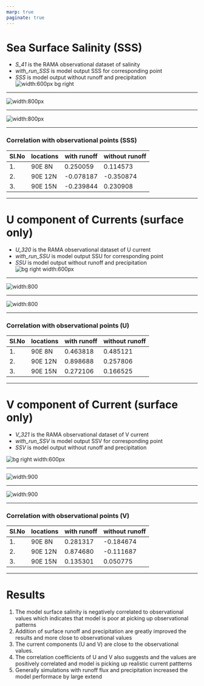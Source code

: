 ```yaml
---
marp: true
paginate: true
---
```


# Sea Surface Salinity (SSS)

- *S_41* is the RAMA observational dataset of salinity
- *with_run_SSS* is model output SSS for corresponding point
- *SSS* is model output without runoff and precipitation
![width:600px bg right](2%20SSS.png)

---

![width:800px](3%20SSS.png)

---

![width:800px](4%20SSS.png)

---
### Correlation with observational points (SSS)

SI.No| locations | with runoff | without runoff|
| ---| ---| --- | ---|
|1. | 90E 8N   |  0.250059   |  0.114573  |
|2.   | 90E 12N |  -0.078187   |  -0.350874  |
|3.   | 90E 15N |  -0.239844   |  0.230908  |
---
# U component of Currents (surface only)
- *U_320* is the RAMA observational dataset of U current
- *with_run_SSU* is model output SSU for corresponding point
- *SSU* is model output without runoff and precipitation 
![bg right width:600px](2%20SSU.png)

---

![width:800](3%20SSU.png)


---

![width:800](4%20SSU.png)


---
### Correlation with observational points (U)

SI.No| locations | with runoff | without runoff|
| ---| ---| --- | ---|
|1. | 90E 8N   |  0.463818   |  0.485121  |
|2.   | 90E 12N |  0.898688   |  0.257806  |
|3.   | 90E 15N |  0.272106   |  0.166525  |
---
# V component of Current (surface only)
- *V_321* is the RAMA observational dataset of V current
- *with_run_SSV* is model output SSV for corresponding point
- *SSV* is model output without runoff and precipitation 

![bg right width:600px](2%20SSV.png)

---

![width:900](3%20SSV.png)

---
![width:900](4%20SSV.png)

---

### Correlation with observational points (V)

SI.No| locations | with runoff | without runoff|
| ---| ---| --- | ---|
|1. | 90E 8N   |  0.281317   |  -0.184674  |
|2.   | 90E 12N |  0.874680   |  -0.111687  |
|3.   | 90E 15N |  0.135301   |  0.050775  |

---
# Results

1. The model surface salinity is negatively correlated to observational values which indicates that model is poor at picking up observational patterns 
2. Addition of surface runoff and precipitation are greatly improved the results and more close to observational values
3. The current components (U and V) are close to the observational values.
4. The correlation coefficients of U and V also suggests and the values are positively correlated and model is picking up realistic current pattterns
5. Generally simulations with runoff flux and precipitation increased the model performace by large extend

